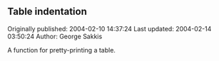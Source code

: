 ## Table indentation 
Originally published: 2004-02-10 14:37:24 
Last updated: 2004-02-14 03:50:24 
Author: George Sakkis 
 
A function for pretty-printing a table.